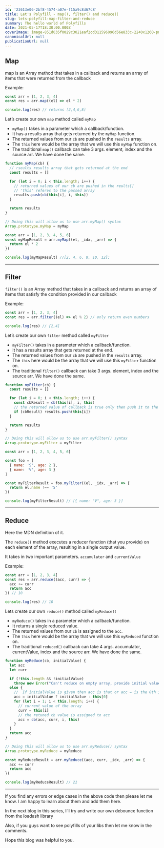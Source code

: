 ```yaml
---
id: '23613e06-2bf8-4574-a07e-f15a9c8d67c8'
title: Let's Polyfill - map(), filter() and reduce()
slug: lets-polyfill-map-filter-and-reduce
summary: The hello world of Polyfills
date: 2021-05-17T18:30:00.000Z
coverImage: image-851d035f0029c3021eaf2cd311596096d56e833c-2240x1260-png
canonicalUrl: null
publicationUrl: null
---
```


## Map

map is an Array method that takes in a callback and returns an array of items
that were returned from the callback

Example:

```javascript
const arr = [1, 2, 3, 4]
const res = arr.map((el) => el * 2)

console.log(res) // returns [2,4,6,8]
```

Let’s create our own `map` method called `myMap`

- `myMap()` takes in a parameter which a callback/function.
- It has a results array that gets returned by the `myMap` function.
- The returned values from our `cb` are pushed in the `results` array.
- The `this` here would be the array that we will use this `myMap` function on.
- The traditional `map()` callback can take 3 args. element, index and the
  source arr. We have done the same.

```javascript
function myMap(cb) {
  // rseults results array that gets returned at the end
  const results = []

  for (let i = 0; i < this.length; i++) {
    // returned values of our cb are pushed in the reults[]
    // 'this' referes to the passed array
    results.push(cb(this[i], i, this))
  }

  return results
}

// Doing this will allow us to use arr.myMap() syntax
Array.prototype.myMap = myMap

const arr = [1, 2, 3, 4, 5, 6]
const myMapResult = arr.myMap((el, _idx, _arr) => {
  return el * 2
})

console.log(myMapResult) //[2, 4, 6, 8, 10, 12];
```

---

## Filter

`filter()` is an Array method that takes in a callback and returns an array of
items that satisfy the condition provided in our callback

Example:

```javascript
const arr = [1, 2, 3, 4]
const res = arr.filter((el) => el % 2) // only return even numbers

console.log(res) // [2,4]
```

Let’s create our own `filter` method called `myFilter`

- `myFilter()` takes in a parameter which a callback/function.
- It has a results array that gets returned at the end.
- The returned values from our `cb` are pushed in the `results` array.
- The `this` here would be the array that we will use this `myFilter` function
  on.
- The traditional `filter()` callback can take 3 args. element, index and the
  source arr. We have done the same.

```javascript
function myFilter(cb) {
  const results = []

  for (let i = 0; i < this.length; i++) {
    const cbResult = cb(this[i], i, this)
    // the returned value of callback is true only then push it to the results
    if (cbResult) results.push(this[i])
  }

  return results
}

// Doing this will allow us to use arr.myFilter() syntax
Array.prototype.myFilter = myFilter

const arr = [1, 2, 3, 4, 5, 6]

const foo = [
  { name: 'S', age: 2 },
  { name: 'V', age: 3 }
]

const myFilterResult = foo.myFilter((el, _idx, _arr) => {
  return el.name !== 'S'
})

console.log(myFilterResult) // [{ name: "V", age: 3 }]
```

---

## Reduce

Here the MDN definition of it.

The `reduce()` method executes a reducer function (that you provide) on each
element of the array, resulting in a single output value.

It takes in two important parameters. `accumulater` and `currentValue`

Example:

```javascript
const arr = [1, 2, 3, 4]
const res = arr.reduce((acc, curr) => {
  acc += curr
  return acc
}) // 10

console.log(res) // 10
```

Lets create our own `reduce()` method called `myReduce()`

- `myReduce()` takes in a parameter which a callback/function.
- It returns a single reduced value.
- The returned values from our `cb` is assigned to the `acc`.
- The `this` here would be the array that we will use this `myReduced` function
  on.
- The traditional `reduced()` callback can take 4 args. accumulator,
  currentValue, index and the source arr. We have done the same.

```javascript
function myReduce(cb, initialValue) {
  let acc
  let curr

  if (!this.length && !initialValue)
    throw new Error("Can't reduce on empty array, provide initial value")
  else {
    //  If initialValue is given then acc is that or acc = is the 0th index of this
    acc = initialValue ? initialValue : this[0]
    for (let i = 1; i < this.length; i++) {
      // current value of the array
      curr = this[i]
      // the retuned cb value is assigned to acc
      acc = cb(acc, curr, i, this)
    }
  }
  return acc
}

// Doing this will allow us to use arr.myReduce() syntax
Array.prototype.myReduce = myReduce

const myReduceResult = arr.myReduce((acc, curr, _idx, _arr) => {
  acc += curr
  return acc
})

console.log(myReduceResult) // 21
```

---

If you find any errors or edge cases in the above code then please let me know.
I am happy to learn about them and add them here.

In the next blog in this series, I’ll try and write our own debounce function
from the loadash library

Also, if you guys want to see polyfills of your libs then let me know in the
comments.

Hope this blog was helpful to you.
